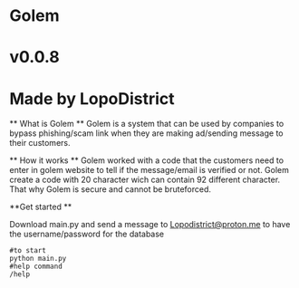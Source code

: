 # Golem
# v0.0.8
# Made by LopoDistrict

** What is Golem **
Golem is a system that can be used by companies to bypass phishing/scam link when they are making ad/sending message to their customers.


** How it works **
Golem worked with a code that the customers need to enter in golem website to tell if the message/email is verified or not.
Golem create a code with 20 character wich can contain 92 different character.
That why Golem is secure and cannot be bruteforced.

**Get started **

Download main.py and send a message to Lopodistrict@proton.me to have the username/password for the database
```
#to start
python main.py
#help command
/help

